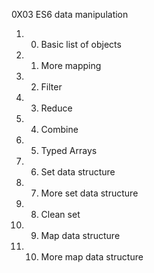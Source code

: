 0X03 ES6 data manipulation
1. 0. Basic list of objects
2. 1. More mapping
3. 2. Filter
4. 3. Reduce
5. 4. Combine
6. 5. Typed Arrays
7. 6. Set data structure
8. 7. More set data structure
9. 8. Clean set
10. 9. Map data structure
11. 10. More map data structure
